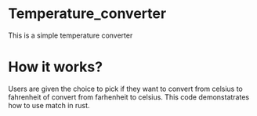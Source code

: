 # Temperature_converter

This is a simple temperature converter

# How it works?

Users are given the choice to pick if they want to convert from celsius to fahrenheit of convert from farhenheit to celsius. 
This code demonstatrates how to use match in rust.



